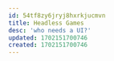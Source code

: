 ```yaml
---
id: 54tf8zy6jryj8hxrkjucmvn
title: Headless Games
desc: 'who needs a UI?'
updated: 1702151700746
created: 1702151700746
---
```

